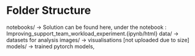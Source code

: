 # Folder Structure

notebooks/ -> Solution can be found here, under the notebook : Improving_support_team_workload_experiment.{ipynb/html}
data/ -> datasets for analysis
images/ -> visualisations 
[not uploaded due to size] models/ -> trained pytorch models,
